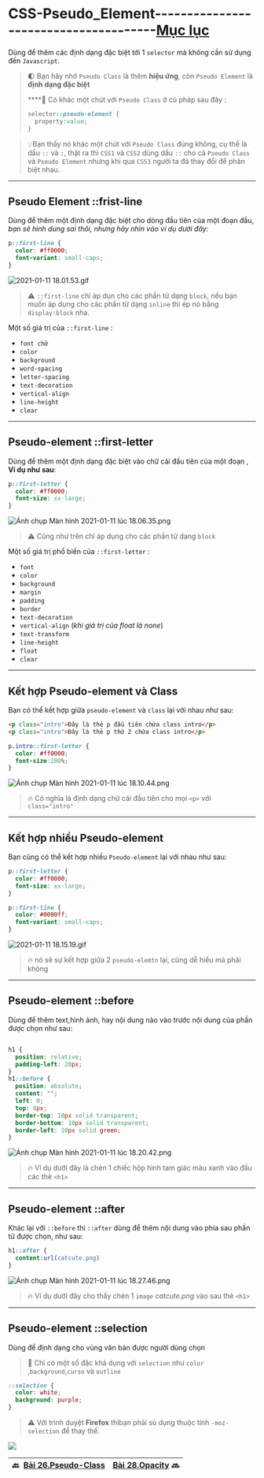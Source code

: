 # CSS-Pseudo_Element--------------------------------------[Mục lục](https://github.com/Zenfection/CSS)

Dùng để thêm các định dạng đặc biệt tới 1 `selector` mà không cần sử dụng đến `Javascript`.

> 🌓 Bạn hãy nhớ `Pseudo Class` là thêm **hiệu ứng**, còn `Pseudo Element` là **định dạng đặc biệt**
> 
> ****🤩 Có khác một chút với `Pseudo Class` ở cú pháp sau đây : 
> 
> ```css
> selector::pseudo-element {
>   property:value;
> }
> ```

> 💡Bạn thấy nó khác một chút với `Pseudo Class` đúng không, cụ thể là dấu `::` và `:`, thật ra thì `CSS1` và `CSS2` dùng dấu `::` cho cả `Pseudo Class` và `Pseudo Element` nhưng khi qua `CSS3` người ta đã thay đổi để phân biệt nhau.

---

## Pseudo Element ::frist-line

Dùng để thêm một định dạng đặc biệt cho dòng đầu tiên của một đoạn đầu, *bạn sẽ hình dung sai thôi, nhưng hãy nhìn vào ví dụ dưới đây:*

```css
p::first-line {
  color: #ff0000;
  font-variant: small-caps;
}
```

![2021-01-11 18.01.53.gif](https://raw.githubusercontent.com/Zenfection/Image/master/2021/01/11-18-03-32-2021-01-11%2018.01.53.gif)

> ⚠️ `::first-line` chỉ áp dụn cho các phần tử dạng `block`, nếu bạn muốn áp dụng cho các phần tử dạng `inline` thì ép nó bằng `display:block` nha.

Một số giá trị của `::first-line` : 

- `font chữ`
- `color`
- `background`
- `word-spacing`
- `letter-spacing`
- `text-decoration`
- `vertical-align`
- `line-height`
- `clear`

---

## Pseudo-element ::first-letter

Dùng để thêm một định dạng đặc biệt vào chữ cái đầu tiên của một đoạn , **Ví dụ như sau**:

```css
p::first-letter {
  color: #ff0000;
  font-size: xx-large;
}
```

![Ảnh chụp Màn hình 2021-01-11 lúc 18.06.35.png](https://raw.githubusercontent.com/Zenfection/Image/master/2021/01/11-18-06-42-A%CC%89nh%20chu%CC%A3p%20Ma%CC%80n%20hi%CC%80nh%202021-01-11%20lu%CC%81c%2018.06.35.png)

> ⚠️ Cũng như trên chỉ áp dụng cho các phần tử dạng `block`

Một số giá trị phổ biến của `::first-letter` : 

- `font`
- `color`
- `background`
- `margin`
- `padding`
- `border`
- `text-decoration`
- `vertical-align` (*khi giá trị của float là none*)
- `text-transform`
- `line-height`
- `float`
- `clear`

---

## Kết hợp Pseudo-element và Class

Bạn có thể kết hợp giữa `pseudo-element` và `class` lại với nhau như sau:

```html
<p class="intro">Đây là thẻ p đầu tiên chứa class intro</p>
<p class="intro">Đây là thẻ p thứ 2 chứa class intro</p>
```

```css
p.intro::first-letter {
  color: #ff0000;
  font-size:200%;
}
```

![Ảnh chụp Màn hình 2021-01-11 lúc 18.10.44.png](https://raw.githubusercontent.com/Zenfection/Image/master/2021/01/11-18-11-05-A%CC%89nh%20chu%CC%A3p%20Ma%CC%80n%20hi%CC%80nh%202021-01-11%20lu%CC%81c%2018.10.44.png)

> 🔥 Có nghĩa là định dạng chữ cái đầu tiên cho mọi `<p>` với `class="intro"`

---

## Kết hợp nhiều Pseudo-element

Bạn cũng có thể kết hợp nhiều `Pseudo-element` lại với nhau như sau:

```css
p::first-letter {
  color: #ff0000;
  font-size: xx-large;
}

p::first-line {
  color: #0000ff;
  font-variant: small-caps;
}
```

![2021-01-11 18.15.19.gif](https://raw.githubusercontent.com/Zenfection/Image/master/2021/01/11-18-17-03-2021-01-11%2018.15.19.gif)

> 🔥 nó sẽ sự kết hợp giữa 2 `pseudo-elemtn` lại, cũng dễ hiểu mà phải không

---

## Pseudo-element ::before

Dùng để thêm text,hình ảnh, hay nội dung nào vào trước nội dung của phần được chọn như sau:

```css

h1 {
  position: relative;
  padding-left: 20px;
}
h1::before {
  position: absolute;
  content: "";
  left: 0;
  top: 8px;
  border-top: 10px solid transparent;
  border-bottom: 10px solid transparent;
  border-left: 10px solid green;
}
```

![Ảnh chụp Màn hình 2021-01-11 lúc 18.20.42.png](https://raw.githubusercontent.com/Zenfection/Image/master/2021/01/11-18-20-49-A%CC%89nh%20chu%CC%A3p%20Ma%CC%80n%20hi%CC%80nh%202021-01-11%20lu%CC%81c%2018.20.42.png)

> 🔥 Ví dụ dưới đây là chèn 1 chiếc hộp hình tam giác màu xanh vào đầu các thẻ `<h1>`

---

## Pseudo-element ::after

Khác lại với `::before` thì `::after` dùng để thêm nội dung vào phía sau phần tử được chọn, như sau:

```css
h1::after {
  content:url(catcute.png)
}
```

![Ảnh chụp Màn hình 2021-01-11 lúc 18.27.46.png](https://raw.githubusercontent.com/Zenfection/Image/master/2021/01/11-18-28-12-A%CC%89nh%20chu%CC%A3p%20Ma%CC%80n%20hi%CC%80nh%202021-01-11%20lu%CC%81c%2018.27.46.png)

> 🔥 Ví dụ dưới đây cho thấy chèn 1 `image` *catcute.png* vào sau thẻ `<h1>`

---

## Pseudo-element ::selection

Dùng để định dạng cho vùng văn bản được người dùng chọn

> 🤔 Chỉ có một số đặc khả dụng với `selection` như `color` ,`background`,`curso` và `outline`

```css
::selection {
  color: white; 
  background: purple;
}
```

> ⚠️ Với trình duyệt **Firefox** thìbạn phải sủ dụng thuộc tính `-moz-selection` để thay thế.

![](https://st.quantrimang.com/photos/image/2019/04/12/Pseudo-element-css-7.gif)

| 🔙  [Bài 26.Pseudo-Class](https://github.com/Zenfection/CSS/blob/master/BasicCSS/26.Pseudo-Class.md) | [Bài 28.Opacity](https://github.com/Zenfection/CSS/blob/master/BasicCSS/28.Opacity.md) 🔜  |
| -------------------------------------------------------------------------------------- | --- |